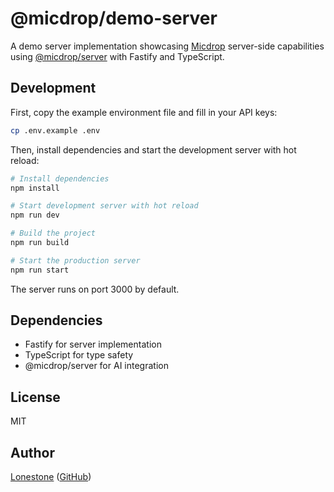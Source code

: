 # @micdrop/demo-server

A demo server implementation showcasing [Micdrop](../../README.md) server-side capabilities using [@micdrop/server](../server/README.md) with Fastify and TypeScript.

## Development

First, copy the example environment file and fill in your API keys:

```bash
cp .env.example .env
```

Then, install dependencies and start the development server with hot reload:

```bash
# Install dependencies
npm install

# Start development server with hot reload
npm run dev

# Build the project
npm run build

# Start the production server
npm run start
```

The server runs on port 3000 by default.

## Dependencies

- Fastify for server implementation
- TypeScript for type safety
- @micdrop/server for AI integration

## License

MIT

## Author

[Lonestone](https://www.lonestone.io) ([GitHub](https://github.com/lonestone))
